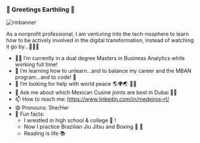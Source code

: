### 🧿 Greetings Earthling 🧿
![rmbanner](https://user-images.githubusercontent.com/96393056/146691180-cb7807dc-9d98-4240-ae59-030a06bba057.png)



As a nonprofit professional, I am venturing into the tech-nosphere to learn how to be actively involved in the digital transformation, instead of watching it go by...💭💭💭

- 💪🏼 I’m currently in a dual degree Masters in Business Analytics while working full time!
- 🌷 I’m learning how to unlearn...and to balance my career and the MBAN program...and to code! 🤣
- 🤔 I’m looking for help with world peace 🌎🌍🌏 ✌🏽
- 💬 Ask me about which Mexican Cusine joints are best in Dubai 🌮🌯
- 📫 How to reach me: https://www.linkedin.com/in/medeiros-rt/
- 😄 Pronouns: She/Her
- 🎀 Fun facts: 
    - I wrestled in high school & college 🤼‍ ! 
    - Now I practice Brazilian Jiu Jitsu and Boxing 🥋 🥊
    - Reading is life 📚

<!--
**REBECCAMEDEIROS/REBECCAMEDEIROS** is a ✨ _special_ ✨ repository because its `README.md` (this file) appears on your GitHub profile.

Here are some ideas to get you started:

- 🔭 I’m currently working on ...
- 🌱 I’m currently learning ...
- 👯 I’m looking to collaborate on ...
- 🤔 I’m looking for help with ...
- 💬 Ask me about ...
- 📫 How to reach me: ...
- 😄 Pronouns: ...
- ⚡ Fun fact: ...
-->

